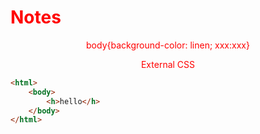 # Notes
body{background-color: linen; xxx:xxx}
<style>
p {
    color: red;
    text-align: center;
}
<style/>

Universal selector
<style>
*
{color:xxx}
</style>
<style>
    h1,
    h2,
    p{
        color: red;
    }
</style>

External CSS
<link rel="stylesheet" href="style.css">

```html
<html>
    <body>
        <h>hello</h>
    </body>
</html>
```